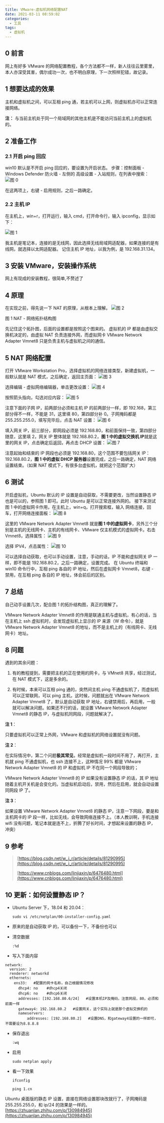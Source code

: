 ```yaml
---
title: VMware-虚拟机网络配置NAT
date: 2021-03-11 08:59:02
categories:
  - 工具
tags:
  - 虚拟机
---
```


## 0 前言

网上有好多 VMware 的网络配置教程，各个方法都不一样，新人往往云里雾里，本人亦深受其害，偶尔成功一次，也不明白原理，下一次照样犯错，故记录。

## 1 想要达成的效果

主机和虚拟机之间，可以互相 ping 通，若主机可以上网，则虚拟机亦可以正常连接网络。

**注：** 与当前主机处于同一个局域网的其他主机是不能访问当前主机上的虚拟机的。

## 2 准备工作

### **2.1 开启 ping 回应**

win10 默认是不开启 ping 回应的，要设置为开启状态。
步骤：控制面板 - Windows Defender 防火墙 - 左侧的 高级设置 - 入站规则，在列表中搜索：
![图 0](../images/3ff9e5d818f8134f07fab0b3f3cc3aa2bf38329c4c470742a56f6090e8b15c5a.png)  

在这两项上，右键 - 启用规则，之后一路确定。

### **2.2 主机 IP**

在主机上，win+r，打开运行，输入 cmd，打开命令行，输入 ipconfig，显示如下：

![图 1](../images/dc6449156a14851c46035ecf9f9d7585219213ca4ab68734d252500a09abaefd.png)  

我主机是笔记本，连接的是无线网，因此选择无线局域网适配器，如果连接的是有线网，就选择以太网适配器。
记住主机 IP 地址，以我为例，是 192.168.31.134。

## 3 安装 VMware，安装操作系统

网上有现成的安装教程，很简单,不赘述了

## 4 原理

在实现之前，得先说一下 NAT 的原理，从根本上理解。
![图 2](../images/b00a6d032708329c758f89d6ca848a3958921a0559a284ebc57663773b07983a.png)  

图 1 NAT - 网络拓扑结构图

先记住这个拓扑图，后面的设置都是按照这个图来的。
虚拟机的 IP 都是由虚拟交换机决定的，由虚拟 NAT 负责连接外网，而虚拟网卡 VMware Network Adapter Vmnet8 只是负责主机与虚拟机之间的通信。

## 5 NAT 网络配置

打开 VMware Workstation Pro，选择虚拟机的网络连接类型，新建虚拟机，一般默认就是 NAT 模式，之后确定，返回主页面：
![图 3](../images/1c9f031b3576bd114ea2f54a53644111dad3c918393bbd1e23173805467e35ab.png)  

选择编辑 - 虚拟网络编辑器，单击更改设置：
![图 4](../images/5f618aec8f1556afb56b191c359bcc4f769aaa4104cb9f6b2cb5a49097bb57ca.png)  


按照箭头指向，勾选对应内容：
![图 5](../images/1ec00102c456840dbba24a97b44c1d473b331a5372549680d830e239be11126e.png)  

注意下面的子网 IP，前两部分必须和主机 IP 的前两部分一样，即 192.168，第三部分得不一样，不能是 31，这里填 80，第四部分补 0。子网掩码都是 255.255.255.0，填写完毕后，点击 NAT 设置：
![图 6](../images/8650189782b34c5cd7a206ba578cbacb385e187256f93294b63ae39ba043010a.png)  

填入网关 IP，前三部分，即网段必须是 192.168.80，和前面保持一致，第四部分随意，这里填 2，网关 IP 整体就是 192.168.80.2，**图 1 中的虚拟交换机 IP**就是这里的网关 IP，点击确定后返回，再点击 DHCP 设置：
![图 7](../images/db2b16f3d53a1a162d39aac8c57ab900d3d2a002d22cafe3cb99e7ce2dcf1aa4.png)  

注意起始和结束的 IP 网段也必须是 192.168.80，这个范围不要包括网关 IP：192.168.80.2，**图 1 中的虚拟 DHCP 服务器**设置完成，之后一路确定，NAT 网络设置结束。（如果 NAT 模式下，有很多台虚拟机，就把这个范围扩大）

## 6 测试

开启虚拟机，Ubuntu 默认的 IP 设置是自动获取，不需要更改，当然设置静态 IP 也是可以的，参照图 1 即可。此时 Ubuntu 是可以正常连接外网的。
接下来测试图 1 中的虚拟网卡作用，在主机上，win+q，打开搜索框，输入 网络连接，回车，打开网络连接面板：
![图 8](../images/31e5623606cd67eb04eadd7a64b6b7e7aa4c1096b14ee00d59f46569ad6abaf2.png)  


这里的 VMware Network Adapter Vmnet8 就是**图 1 中的虚拟网卡**，另外三个分别是主机的无线网卡、主机的有线网卡、VMware 仅主机模式的虚拟网卡。右击 Vmnet8，选择属性：
![图 9](../images/3a106ae1aab25a19c03c5419ac80039d729e8ab983f62be2c5b144174374f71c.png)  

选择 IPV4，点击属性：
![图 10](../images/a83d987ffc2d78387991c97bf04bffe7957d40cf5c0f8d99a3557c07f7fbc5ee.png)  


可以选择自动获取，也可以手动设置，注意，手动的话，IP 不能和虚拟网关 IP 一样，即不能是 192.168.80.2，之后一路确定，设置完成。
在 Ubuntu 终端和 win10 命令行中，互相 ping 各自的 IP 地址，然后在虚拟网卡 Vmnet8，右键 - 禁用，在互相 ping 各自的 IP 地址，体会前后的区别。

## 7 总结

自己动手设置几次，配合图 1 的拓扑结构图，真正的理解了。

VMware Network Adapter Vmnet8 的作用是联通主机与虚拟机，有心的话，当在主机上 ssh 虚拟机时，会发现虚拟机上显示的 IP 来源（W 命令），就是 VMware Network Adapter Vmnet8 的地址，而不是主机上的（有线网卡、无线网卡）地址。

## 8 问题

遇到的其余问题：

1. 有的教程提到，需要把主机的正在使用的网卡，与 VMnet8 共享，经过测试，在 NAT 模式下，这是多余的。

2. 有时候，本来可以互相 ping 通的，突然间主机 ping 不通虚拟机了，而虚拟机可以正常联网，可以 ping 主机，这时候，问题就出在 VMware Network Adapter Vmnet8 了，默认是自动获取 IP 地址，右键禁用后，再启用，一般就可以解决问题。如果还不行的话，就设置 VMware Network Adapter Vmnet8 的静态 IP，与虚拟机同网段，问题就解决了。

**注 1**：

只要虚拟机可以正常上外网，VMware 和虚拟机的网络设置就没有问题。

**注 2**：

在实际情况中，第二个问题**极其常见**，经常是虚拟机一段时间不用了，再打开，主机就 ping 不通虚拟机，也 ssh 连接不上，这种情况 99% 都是 VMware Network Adapter Vmnet8 的 IP 和虚拟机 IP 不在同一个网段导致的；

VMware Network Adapter Vmnet8 的 IP 如果没有设置静态 IP 的话，其 IP 地址随着主机开关机是会变化的。当虚拟机启动后，禁用，然后在启用，就会自动设置同网段 IP 了。

**注 3**：

如果设置 VMware Network Adapter Vmnet8 的静态 IP，注意一下网段，要是和主机网卡的 IP 段一样，比如无线，会导致网络连接不上。（本人教训啊，手机连接 wifi 没有问题，笔记本就是连不上，折腾了好长时间，才想起来设置的静态 IP，冲突）

## 9 参考

> [https://blog.csdn.net/w_j_r/article/details/81290995](https://blog.csdn.net/w_j_r/article/details/81290995) 
> 
> [https://www.cnblogs.com/linjiaxin/p/6476480.html](https://www.cnblogs.com/linjiaxin/p/6476480.html)

## 10 更新：如何设置静态 IP？

- Ubuntu Server 下，18.04 和 20.04：

  `sudo vi /etc/netplan/00-installer-config.yaml`

- 原来的是自动获取 IP 的，可以备份一下，不备份也可以

- 清空数据

  `:%d`

- 写入下面内容

```
network:
  version: 2
  renderer: networkd
  ethernets:
    ens33:   #配置的网卡名称，自己根据情况修改
      dhcp4: no    #dhcp4关闭
      dhcp6: no    #dhcp6关闭
      addresses: [192.168.80.6/24]   #设置本机IP及掩码，注意网段，80，必须和前面一样
      gateway4: 192.168.80.2   #设置网关，这个实际上就是那个虚拟交换机的
      nameservers:
          addresses: [192.168.80.2]   #设置DNS，和gateway4设置的一样即可，不需要设为8.8.8.8

```

- 保存退出

  `:wq`

- 启用

  `sudo netplan apply`

- 看一下效果
  
  `ifconfig`

  `ping 1.cn`


Ubuntu 桌面版的静态 IP 设置，直接在网络设置那块改就行了，子网掩码是 255.255.255.0，和 ip/24 的效果是一样的。
[https://zhuanlan.zhihu.com/p/130984945](https://zhuanlan.zhihu.com/p/130984945)

